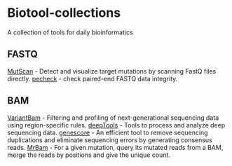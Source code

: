 # Biotool-collections
A collection of tools for daily bioinformatics

## FASTQ
[MutScan](https://github.com/OpenGene/MutScan) - Detect and visualize target mutations by scanning FastQ files directly.
[pecheck](https://github.com/OpenGene/pecheck) - check paired-end FASTQ data integrity.

## BAM 
[VariantBam](https://github.com/walaj/VariantBam) - Filtering and profiling of next-generational sequencing data using region-specific rules.
[deepTools](https://github.com/deeptools/deepTools) - Tools to process and analyze deep sequencing data.
[genescore](https://github.com/OpenGene/gencore) - An efficient tool to remove sequencing duplications and eliminate sequencing errors by generating consensus reads.
[MrBam](https://github.com/OpenGene/MrBam) - For a given mutation, query its mutated reads from a BAM, merge the reads by positions and give the unique count.
